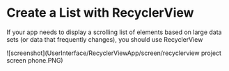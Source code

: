# Create a List with RecyclerView

If your app needs to display a scrolling list of elements 
based on large data sets (or data that frequently changes), you should use RecyclerView

![screenshot](UserInterface/RecyclerViewApp/screen/recyclerview project screen phone.PNG)


